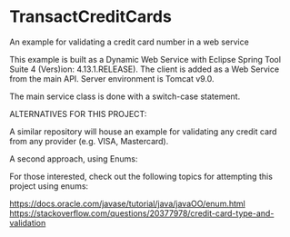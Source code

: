 # TransactCreditCards
An example for validating a credit card number in a web service

This example is built as a Dynamic Web Service with Eclipse Spring Tool Suite 4 (Vers)ion: 4.13.1.RELEASE).
The client is added as a Web Service from the main API.
Server environment is Tomcat v9.0.

The main service class is done with a switch-case statement.

ALTERNATIVES FOR THIS PROJECT:

A similar repository will house an example for validating any credit card from any provider (e.g. VISA, Mastercard).

A second approach, using Enums:

For those interested, check out the following topics for attempting this project using enums:

https://docs.oracle.com/javase/tutorial/java/javaOO/enum.html
https://stackoverflow.com/questions/20377978/credit-card-type-and-validation


